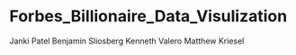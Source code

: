 # Forbes_Billionaire_Data_Visulization
Janki Patel
Benjamin Sliosberg
Kenneth Valero
Matthew Kriesel 
